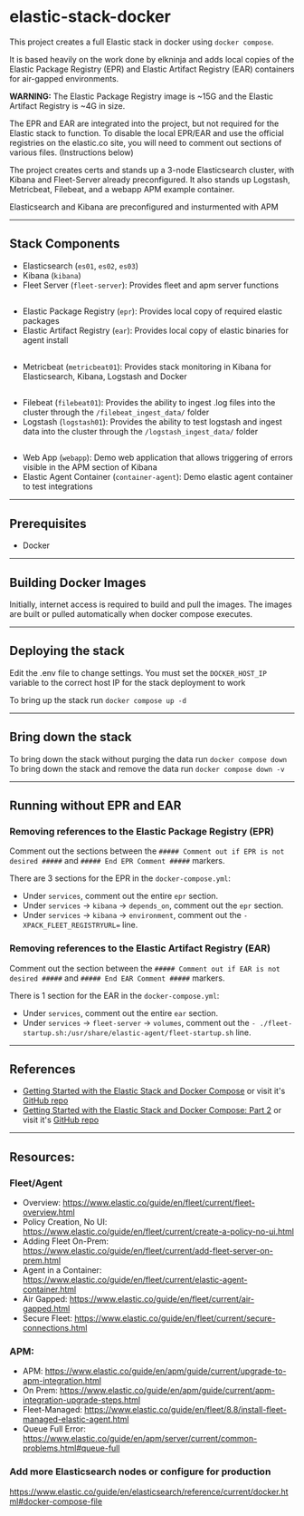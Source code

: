 # elastic-stack-docker

This project creates a full Elastic stack in docker using `docker compose`.

It is based heavily on the work done by elkninja and adds local copies of the Elastic Package Registry (EPR) and Elastic Artifact Registry (EAR) containers for air-gapped environments.  

**WARNING:** The Elastic Package Registry image is ~15G and the Elastic Artifact Registry is ~4G in size.  

The EPR and EAR are integrated into the project, but not required for the Elastic stack to function.  To disable the local EPR/EAR and use the official registries on the elastic.co site, you will need to comment out sections of various files.  (Instructions below) 

The project creates certs and stands up a 3-node Elasticsearch cluster, with Kibana and Fleet-Server already preconfigured.  It also stands up Logstash, Metricbeat, Filebeat, and a webapp APM example container.

Elasticsearch and Kibana are preconfigured and insturmented with APM

---

## Stack Components

- Elasticsearch (`es01`, `es02`, `es03`)
- Kibana (`kibana`)
- Fleet Server (`fleet-server`): Provides fleet and apm server functions
##
- Elastic Package Registry (`epr`): Provides local copy of required elastic packages
- Elastic Artifact Registry (`ear`): Provides local copy of elastic binaries for agent install
##
- Metricbeat (`metricbeat01`): Provides stack monitoring in Kibana for Elasticsearch, Kibana, Logstash and Docker
##
- Filebeat (`filebeat01`): Provides the ability to ingest .log files into the cluster through the `/filebeat_ingest_data/` folder
- Logstash (`logstash01`): Provides the ability to test logstash and ingest data into the cluster through the `/logstash_ingest_data/` folder
##
- Web App (`webapp`): Demo web application that allows triggering of errors visible in the APM section of Kibana
- Elastic Agent Container (`container-agent`): Demo elastic agent container to test integrations

---

## Prerequisites

- Docker

---

## Building Docker Images

Initially, internet access is required to build and pull the images.  The images are built or pulled automatically when docker compose executes.

---

## Deploying the stack

Edit the .env file to change settings.  You must set the `DOCKER_HOST_IP` variable to the correct host IP for the stack deployment to work

To bring up the stack run `docker compose up -d`

---

## Bring down the stack

To bring down the stack without purging the data run `docker compose down`
To bring down the stack and remove the data run `docker compose down -v`

---

## Running without EPR and EAR

### Removing references to the Elastic Package Registry (EPR)

Comment out the sections between the `##### Comment out if EPR is not desired #####` and `##### End EPR Comment #####` markers.  

There are 3 sections for the EPR in the `docker-compose.yml`:

- Under `services`, comment out the entire `epr` section.
- Under `services` -> `kibana` -> `depends_on`, comment out the `epr` section.
- Under `services` -> `kibana` -> `environment`, comment out the `- XPACK_FLEET_REGISTRYURL=` line.

### Removing references to the Elastic Artifact Registry (EAR)

Comment out the section between the `##### Comment out if EAR is not desired #####` and `##### End EAR Comment #####` markers.

There is 1 section for the EAR in the `docker-compose.yml`:

- Under `services`, comment out the entire `ear` section.
- Under `services` -> `fleet-server` -> `volumes`, comment out the `- ./fleet-startup.sh:/usr/share/elastic-agent/fleet-startup.sh` line.

---

## References

- [Getting Started with the Elastic Stack and Docker Compose](https://www.elastic.co/blog/getting-started-with-the-elastic-stack-and-docker-compose) or visit it's [GitHub repo](https://github.com/elkninja/elastic-stack-docker-part-one)
- [Getting Started with the Elastic Stack and Docker Compose: Part 2](https://www.elastic.co/blog/getting-started-with-the-elastic-stack-and-docker-compose-part-2) or visit it's [GitHub repo](https://github.com/elkninja/elastic-stack-docker-part-two)

---

## Resources:

### Fleet/Agent

- Overview: https://www.elastic.co/guide/en/fleet/current/fleet-overview.html
- Policy Creation, No UI: https://www.elastic.co/guide/en/fleet/current/create-a-policy-no-ui.html
- Adding Fleet On-Prem: https://www.elastic.co/guide/en/fleet/current/add-fleet-server-on-prem.html
- Agent in a Container: https://www.elastic.co/guide/en/fleet/current/elastic-agent-container.html
- Air Gapped: https://www.elastic.co/guide/en/fleet/current/air-gapped.html
- Secure Fleet: https://www.elastic.co/guide/en/fleet/current/secure-connections.html

### APM:

- APM: https://www.elastic.co/guide/en/apm/guide/current/upgrade-to-apm-integration.html
- On Prem: https://www.elastic.co/guide/en/apm/guide/current/apm-integration-upgrade-steps.html
- Fleet-Managed: https://www.elastic.co/guide/en/fleet/8.8/install-fleet-managed-elastic-agent.html
- Queue Full Error: https://www.elastic.co/guide/en/apm/server/current/common-problems.html#queue-full

### Add more Elasticsearch nodes or configure for production

https://www.elastic.co/guide/en/elasticsearch/reference/current/docker.html#docker-compose-file